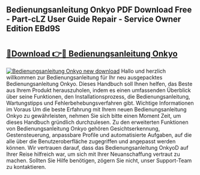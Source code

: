 ## Bedienungsanleitung Onkyo PDF Download Free - Part-cLZ User Guide Repair - Service Owner Edition EBd9S

# <h2><a href="http://df662w.blite.top/?on=Bedienungsanleitung+Onkyo">🔗Download 👉🔴 Bedienungsanleitung Onkyo</a></h2>

[![Bedienungsanleitung Onkyo new download](https://i.imgur.com/lujVjoI.png)](http://df662w.blite.top/?on=Bedienungsanleitung+Onkyo)
Hallo und herzlich willkommen zur Bedienungsanleitung für Ihr neu ausgepacktes Bedienungsanleitung Onkyo. Dieses Handbuch soll Ihnen helfen, das Beste aus Ihrem Produkt herauszuholen, indem es einen umfassenden Überblick über seine Funktionen, den Installationsprozess, die Bedienungsanleitung, Wartungstipps und Fehlerbehebungsverfahren gibt. Wichtige Informationen im Voraus Um die beste Erfahrung mit Ihrem neuen Bedienungsanleitung Onkyo zu gewährleisten, nehmen Sie sich bitte einen Moment Zeit, um dieses Handbuch gründlich durchzulesen. Zu den erweiterten Funktionen von Bedienungsanleitung Onkyo gehören Gesichtserkennung, Gestensteuerung, anpassbare Profile und automatisierte Aufgaben, auf die alle über die Benutzeroberfläche zugegriffen und angepasst werden können. Wir vertrauen darauf, dass das Bedienungsanleitung OnkyoD auf Ihrer Reise hilfreich war, um sich mit Ihrer Neuanschaffung vertraut zu machen. Sollten Sie Hilfe benötigen, zögern Sie nicht, unser Support-Team zu kontaktieren.
